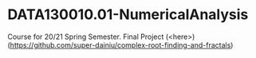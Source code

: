 # DATA130010.01-NumericalAnalysis
Course for 20/21 Spring Semester. Final Project (\<here\>)(https://github.com/super-dainiu/complex-root-finding-and-fractals)

